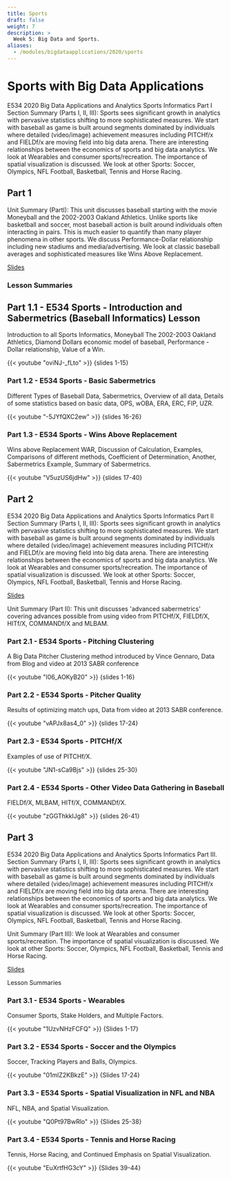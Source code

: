```yaml
---
title: Sports
draft: false
weight: 7
description: >
  Week 5: Big Data and Sports.
aliases:
  - /modules/bigdataapplications/2020/sports
---
```


# Sports with Big Data Applications

E534 2020 Big Data Applications and Analytics Sports Informatics Part I
Section Summary (Parts I, II, III): Sports sees significant
growth in analytics with pervasive statistics shifting to more
sophisticated measures. We start with baseball as game is built around
segments dominated by individuals where detailed (video/image)
achievement measures including PITCHf/x and FIELDf/x are moving field
into big data arena. There are interesting relationships between the
economics of sports and big data analytics. We look at Wearables and
consumer sports/recreation. The importance of spatial visualization is
discussed. We look at other Sports: Soccer, Olympics, NFL Football,
Basketball, Tennis and Horse Racing. 

## Part 1

Unit Summary (PartI): This unit discusses baseball starting
with the movie Moneyball and the 2002-2003 Oakland Athletics. Unlike
sports like basketball and soccer, most baseball action is built around
individuals often interacting in pairs. This is much easier to quantify
than many player phenomena in other sports. We discuss
Performance-Dollar relationship including new stadiums and
media/advertising. We look at classic baseball averages and
sophisticated measures like Wins Above Replacement.

[Slides](https://drive.google.com/file/d/13xlEMnEvOQLQAp-iU1PUAFJ3Bm-wb6hE/view?usp=sharing)

### Lesson Summaries

## Part 1.1 - E534 Sports - Introduction and Sabermetrics (Baseball Informatics) Lesson

Introduction to all Sports Informatics, Moneyball The 2002-2003 Oakland
Athletics, Diamond Dollars economic model of baseball, Performance -
Dollar relationship, Value of a Win.

{{< youtube "oviNJ-_fLto" >}} {slides 1-15}


### Part 1.2 - E534 Sports - Basic Sabermetrics

Different Types of Baseball Data, Sabermetrics, Overview of all data, 
Details of some statistics based on basic data, OPS, wOBA, ERA, ERC, FIP, UZR.

{{< youtube "-5JYfQXC2ew" >}} {slides 16-26}

### Part 1.3 - E534 Sports - Wins Above Replacement

Wins above Replacement WAR, Discussion of Calculation, Examples,
Comparisons of different methods, Coefficient of Determination, Another,
Sabermetrics Example, Summary of Sabermetrics.

{{< youtube "V5uzUS6jdHw" >}} {slides 17-40}

## Part 2

E534 2020 Big Data Applications and Analytics Sports Informatics Part II
Section Summary (Parts I, II, III): Sports sees significant
growth in analytics with pervasive statistics shifting to more
sophisticated measures. We start with baseball as game is built around
segments dominated by individuals where detailed (video/image)
achievement measures including PITCHf/x and FIELDf/x are moving field
into big data arena. There are interesting relationships between the
economics of sports and big data analytics. We look at Wearables and
consumer sports/recreation. The importance of spatial visualization is
discussed. We look at other Sports: Soccer, Olympics, NFL Football,
Basketball, Tennis and Horse Racing.

[Slides](https://drive.google.com/file/d/1FcXaC0cDYLIs-WQI9ORQ-U71OH2sADMn/view?usp=sharing)

Unit Summary (Part II): 
This unit discusses 'advanced sabermetrics' covering advances possible 
from using video from PITCHf/X, FIELDf/X, HITf/X, COMMANDf/X and MLBAM.

### Part 2.1 - E534 Sports - Pitching Clustering

A Big Data Pitcher Clustering method introduced by Vince Gennaro, Data 
from Blog and video at 2013 SABR conference

{{< youtube "I06_AOKyB20" >}} {slides 1-16}

### Part 2.2 - E534 Sports - Pitcher Quality

Results of optimizing match ups, Data from video at 2013 SABR conference.

{{< youtube "vAPJx8as4_0" >}} {slides 17-24}

### Part 2.3 - E534 Sports - PITCHf/X

Examples of use of PITCHf/X.

{{< youtube "JN1-sCa9Bjs" >}} {slides 25-30}

### Part 2.4 - E534 Sports - Other Video Data Gathering in Baseball

FIELDf/X, MLBAM, HITf/X, COMMANDf/X.

{{< youtube "zGGThkkIJg8" >}} {slides 26-41}

## Part 3

E534 2020 Big Data Applications and Analytics Sports Informatics Part
III. Section Summary (Parts I, II, III): Sports sees
significant growth in analytics with pervasive statistics shifting to
more sophisticated measures. We start with baseball as game is built
around segments dominated by individuals where detailed (video/image)
achievement measures including PITCHf/x and FIELDf/x are moving field
into big data arena. There are interesting relationships between the
economics of sports and big data analytics. We look at Wearables and
consumer sports/recreation. The importance of spatial visualization is
discussed. We look at other Sports: Soccer, Olympics, NFL Football,
Basketball, Tennis and Horse Racing.

Unit Summary (Part III): We look at Wearables and consumer
sports/recreation. The importance of spatial visualization is discussed.
We look at other Sports: Soccer, Olympics, NFL Football, Basketball,
Tennis and Horse Racing.

[Slides](https://drive.google.com/file/d/1kD7_Uhn6bxFpaT7nQjAhLLmStqFv9Bae/view?usp=sharing)

Lesson Summaries

### Part 3.1 - E534 Sports - Wearables

Consumer Sports, Stake Holders, and Multiple Factors.

{{< youtube "1UzvNHzFCFQ" >}} {Slides 1-17}

### Part 3.2 - E534 Sports - Soccer and the Olympics

Soccer, Tracking Players and Balls, Olympics.

{{< youtube "01mlZ2KBkzE" >}} {Slides 17-24}

### Part 3.3 - E534 Sports - Spatial Visualization in NFL and NBA

NFL, NBA, and Spatial Visualization.

{{< youtube "Q0Pt97BwRlo" >}} {Slides 25-38}

### Part 3.4 - E534 Sports - Tennis and Horse Racing

Tennis, Horse Racing, and Continued Emphasis on Spatial Visualization.

{{< youtube "EuXrtfHG3cY" >}} {Slides 39-44}
